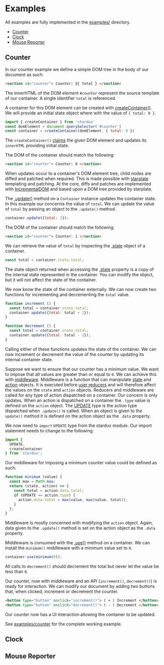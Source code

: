 Examples
========

All examples are fully implemented in the [examples/](../examples)
directory.

* [Counter](#counter)
* [Clock](#clock)
* [Mouse Reporter](#mouse-reporter)

## Counter

In our counter example we define a simple DOM tree in the body of our
document as such:

```html
<section id="counter"> Counter: ${ total } </section>
```

The innerHTML of the DOM element `#counter` represent the source
template of our container. A single identifier `total` is referenced.

A container for this DOM element can be created with
[createContainer()][createContainer()]. We will provide an initial
state object where with the value of `{ total: 0 }`.

```js
import { createContainer } from 'stardux'
const domElement = document.querySelector('#counter')
const container = createContainer(domElement, { total: 0 })
```

The `createContainer()` [claims](container.md#dom-element-relationship)
the given DOM element and updates its `innerHTML` providing initial
state.

The DOM of the container should match the following:

```html
<section id="counter"> Counter: 0 </section>
```

When updates occur to a container's DOM element tree, child nodes are
diffed and patched when required. This is made possible with
[starplate](starplate) templating and patching. At the core, diffs and
patches are implemented with [IncrementalDOM](incremental-dom) and based
upon a DOM tree provided by starplate.

The [.update()](.update()) method on a `Container` instance updates the
container state. In this example our concernis the value of `total`. We
can update the value of `total` by passing an object to the `.update()`
method.

```js
container.update({total: 1});
```

The DOM of the container should match the following:

```html
<section id="counter"> Counter: 1 </section>
```

We can retrieve the value of `total` by inspecting the [.state](.state)
object of a container.

```js
const total = container.state.total;
```

The state object returned when accessing the [.state](.state) property
is a copy of the internal state represented in the container. You can
modify the object, but it will not affect the state of the container.

We now know the state of the container externally. We can now create two
functions for incrementing and decrementing the `total` value.

```js
function increment () {
  const total = container.state.total;
  container.update({total: total + 1});
}

function decrement () {
  const total = container.state.total;
  container.update({total: total - 1});
}
```

Calling either of these functions updates the state of the container.
We can now increment or decrement the value of the counter by updating
its internal container state.

Suppose we want to ensure that our counter has a minimum value. We want
to impose that all values are greater than or equal to `0`. We can
achieve this with [middleware][middleware]. Middleware is a function
that can manipulate [state][redux-state] and [action][redux-action]
objects. It is executed before [user reducers][reducers] and will
therefore affect the values on the `state` and `action` objects.
Reducers and middleware are called for any type of action dispatched on
a container. Our concern is only updates. When an action is dispatched
on a container the `.type` value is defined on the `action` object. The
[UPDATE][UPDATE] type is the action type dispatched when `.update()` is
called. When an object is given to the `update()` method it is defined on the
action object as the `.data` property.

We now need to `import` `UPDATE` type from the stardux module.
Our import statement needs to change to the following:

```js
import {
  UPDATE,
  createContainer
} from 'stardux';
```

Our middleware for imposing a minimum counter value could be
defined as such:

```js
function minimum (value) {
  const max = Math.max;
  return (state, action) => {
    const total = action.data.total;
    if (UPDATE == action.type) {
      action.data.total = max(value, max(value, total));
    }
  };
}
```

Middleware is mostly concerned with modifying the `action` object.
Again, data given to the `.update()` method is set on the action object
as the `.data` property.

Middleware is consumed with the [.use()][.use()] method on a container.
We can install the `minimum()` middleware with a minimum value set to
`0`.

```js
container.use(minimum(0));
```

All calls to `decrement()` should decrement the total but never let the
value be less than `0`.

Our counter, now with middleware and an API (`increment()`,
`decrement()`) is ready for interaction. We can modify our document by
adding two buttons that, when clicked, increment or decrement the
counter.

```html
<button type="button" onclick="increment()"> ( + ) Increment </button>
<button type="button" onclick="decrement()"> ( - ) Decrement </button>
```

Our counter now has a UI interaction allowing the container to be
updated.

See [examples/counter](../examples/counter) for the complete working
example.

## Clock


## Mouse Reporter


[createContainer()]: api.md#createcontainer
[Container()]: api.md#container
[.update()]: api.md#update
[.use()]: api.md#use
[.innerContents]: api.md#containerinnercontents
[.state]: api.md#containerstate

[UPDATE]: api.md#update
[middleware]: usage.md#middleware
[reducers]: usage.md#reducers

[starplate]: https://github.com/littlstar/starplate
[incremental-dom]: https://github.com/google/incremental-dom

[redux-state]: https://github.com/rackt/redux/blob/master/docs/basics/Reducers.md#designing-the-state-shape
[redux-action]: https://github.com/rackt/redux/blob/master/docs/basics/Reducers.md#handling-actions

